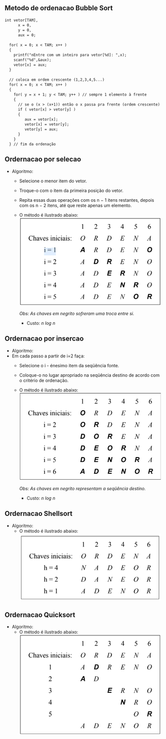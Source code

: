 ## Metodo de ordenacao Bubble Sort
```
int vetor[TAM],
      x = 0,
      y = 0,
      aux = 0;      
  
  for( x = 0; x < TAM; x++ ) 
  {
    printf("nEntre com um inteiro para vetor[%d]: ",x);
    scanf("%d",&aux);
    vetor[x] = aux;
  }
  
  // coloca em ordem crescente (1,2,3,4,5...)  
  for( x = 0; x < TAM; x++ )
  {
    for( y = x + 1; y < TAM; y++ ) // sempre 1 elemento à frente
    {
      // se o (x > (x+1)) então o x passa pra frente (ordem crescente)
      if ( vetor[x] > vetor[y] )
      {
         aux = vetor[x];
         vetor[x] = vetor[y];
         vetor[y] = aux;
      }
    }
  } // fim da ordenação
  ```
  
## Ordernacao por selecao 
  * Algoritmo:
    * Selecione o menor item do vetor.
    * Troque-o com o item da primeira posição do vetor.
    * Repita essas duas operações com os n − 1 itens restantes, depois com os n − 2 itens, até que reste apenas um elemento.
    * O método é ilustrado abaixo:
    ![Ordenacao por selecao](https://github.com/sShayron/estrutura-dados/blob/master/ordenacao/ordselecao.png)
      
      *Obs: As chaves em negrito sofreram uma troca entre si.*
      * Custo: *n log n*
      
## Ordernacao por insercao
* Algoritmo:
* Em cada passo a partir de i=2 faça:
  * Selecione o i - énesimo item da seqüência fonte.
  * Coloque-o no lugar apropriado na seqüência destino de acordo com o critério de ordenação.
   * O método é ilustrado abaixo:
    ![Ordenacao por insercao](https://github.com/sShayron/estrutura-dados/blob/master/ordenacao/ordinserc.png)

      *Obs: As chaves em negrito representam a seqüência destino.*
      * Custo: *n log n*
     
## Ordernacao Shellsort
* Algoritmo:
   * O método é ilustrado abaixo:
    ![Ordenacao shellsort](https://github.com/sShayron/estrutura-dados/blob/master/ordenacao/shelsort.png)
    
## Ordernacao Quicksort
* Algoritmo:
   * O método é ilustrado abaixo:
    ![Ordenacao quicksort](https://github.com/sShayron/estrutura-dados/blob/master/ordenacao/quicksort.png)
